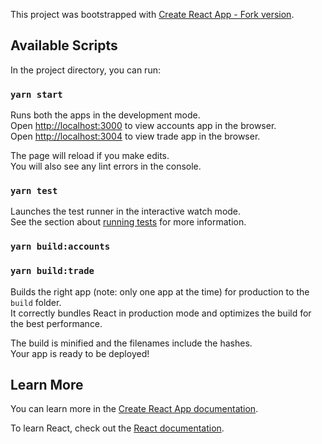 This project was bootstrapped with [Create React App - Fork version](https://github.com/willnguyen1312/cra-fork).

## Available Scripts

In the project directory, you can run:

### `yarn start`

Runs both the apps in the development mode.<br>
Open [http://localhost:3000](http://localhost:3000) to view accounts app in the browser.<br>
Open [http://localhost:3004](http://localhost:3004) to view trade app in the browser.

The page will reload if you make edits.<br>
You will also see any lint errors in the console.

### `yarn test`

Launches the test runner in the interactive watch mode.<br>
See the section about [running tests](https://facebook.github.io/create-react-app/docs/running-tests) for more information.

### `yarn build:accounts`
### `yarn build:trade`

Builds the right app (note: only one app at the time) for production to the `build` folder.<br>
It correctly bundles React in production mode and optimizes the build for the best performance.

The build is minified and the filenames include the hashes.<br>
Your app is ready to be deployed!
## Learn More

You can learn more in the [Create React App documentation](https://facebook.github.io/create-react-app/docs/getting-started).

To learn React, check out the [React documentation](https://reactjs.org/).
